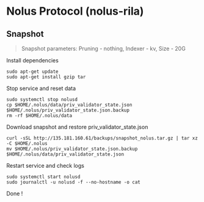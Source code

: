# Nolus Protocol (nolus-rila)
## Snapshot


> Snapshot parameters: Pruning - nothing, Indexer - kv, Size - 20G

Install dependencies
```
sudo apt-get update
sudo apt-get install gzip tar

```
Stop service and reset data
```
sudo systemctl stop nolusd
cp $HOME/.nolus/data/priv_validator_state.json $HOME/.nolus/priv_validator_state.json.backup
rm -rf $HOME/.nolus/data
```

Download snapshot and restore priv_validator_state.json
```
curl -sSL http://135.181.160.61/backups/snapshot_nolus.tar.gz | tar xz -C $HOME/.nolus
mv $HOME/.nolus/priv_validator_state.json.backup $HOME/.nolus/data/priv_validator_state.json 
```

Restart service and check logs
```
sudo systemctl start nolusd
sudo journalctl -u nolusd -f --no-hostname -o cat
```
Done !
